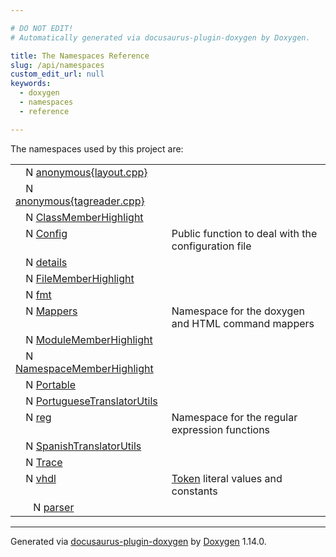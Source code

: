 ```yaml
---

# DO NOT EDIT!
# Automatically generated via docusaurus-plugin-doxygen by Doxygen.

title: The Namespaces Reference
slug: /api/namespaces
custom_edit_url: null
keywords:
  - doxygen
  - namespaces
  - reference

---
```


<div class="doxyPage">

The namespaces used by this project are:

<table class="doxyTreeTable">

<tr class="doxyTreeItem">
<td class="doxyTreeItemLeft" align="left" valign="top">
<span style="width: 12px; display: inline-block;"></span>
<span class="doxyTreeIconBox"><span class="doxyTreeIcon">N</span></span>
<a href="/web-doxygen/docs/api/namespaces/anonymous-layout-cpp-">anonymous{layout.cpp}</a>
</td>
<td class="doxyTreeItemRight" align="left" valign="top">

</td>
</tr>

<tr class="doxyTreeItem">
<td class="doxyTreeItemLeft" align="left" valign="top">
<span style="width: 12px; display: inline-block;"></span>
<span class="doxyTreeIconBox"><span class="doxyTreeIcon">N</span></span>
<a href="/web-doxygen/docs/api/namespaces/anonymous-tagreader-cpp-">anonymous{tagreader.cpp}</a>
</td>
<td class="doxyTreeItemRight" align="left" valign="top">

</td>
</tr>

<tr class="doxyTreeItem">
<td class="doxyTreeItemLeft" align="left" valign="top">
<span style="width: 12px; display: inline-block;"></span>
<span class="doxyTreeIconBox"><span class="doxyTreeIcon">N</span></span>
<a href="/web-doxygen/docs/api/namespaces/classmemberhighlight">ClassMemberHighlight</a>
</td>
<td class="doxyTreeItemRight" align="left" valign="top">

</td>
</tr>

<tr class="doxyTreeItem">
<td class="doxyTreeItemLeft" align="left" valign="top">
<span style="width: 12px; display: inline-block;"></span>
<span class="doxyTreeIconBox"><span class="doxyTreeIcon">N</span></span>
<a href="/web-doxygen/docs/api/namespaces/config">Config</a>
</td>
<td class="doxyTreeItemRight" align="left" valign="top">
Public function to deal with the configuration file
</td>
</tr>

<tr class="doxyTreeItem">
<td class="doxyTreeItemLeft" align="left" valign="top">
<span style="width: 12px; display: inline-block;"></span>
<span class="doxyTreeIconBox"><span class="doxyTreeIcon">N</span></span>
<a href="/web-doxygen/docs/api/namespaces/details">details</a>
</td>
<td class="doxyTreeItemRight" align="left" valign="top">

</td>
</tr>

<tr class="doxyTreeItem">
<td class="doxyTreeItemLeft" align="left" valign="top">
<span style="width: 12px; display: inline-block;"></span>
<span class="doxyTreeIconBox"><span class="doxyTreeIcon">N</span></span>
<a href="/web-doxygen/docs/api/namespaces/filememberhighlight">FileMemberHighlight</a>
</td>
<td class="doxyTreeItemRight" align="left" valign="top">

</td>
</tr>

<tr class="doxyTreeItem">
<td class="doxyTreeItemLeft" align="left" valign="top">
<span style="width: 12px; display: inline-block;"></span>
<span class="doxyTreeIconBox"><span class="doxyTreeIcon">N</span></span>
<a href="/web-doxygen/docs/api/namespaces/fmt">fmt</a>
</td>
<td class="doxyTreeItemRight" align="left" valign="top">

</td>
</tr>

<tr class="doxyTreeItem">
<td class="doxyTreeItemLeft" align="left" valign="top">
<span style="width: 12px; display: inline-block;"></span>
<span class="doxyTreeIconBox"><span class="doxyTreeIcon">N</span></span>
<a href="/web-doxygen/docs/api/namespaces/mappers">Mappers</a>
</td>
<td class="doxyTreeItemRight" align="left" valign="top">
Namespace for the doxygen and HTML command mappers
</td>
</tr>

<tr class="doxyTreeItem">
<td class="doxyTreeItemLeft" align="left" valign="top">
<span style="width: 12px; display: inline-block;"></span>
<span class="doxyTreeIconBox"><span class="doxyTreeIcon">N</span></span>
<a href="/web-doxygen/docs/api/namespaces/modulememberhighlight">ModuleMemberHighlight</a>
</td>
<td class="doxyTreeItemRight" align="left" valign="top">

</td>
</tr>

<tr class="doxyTreeItem">
<td class="doxyTreeItemLeft" align="left" valign="top">
<span style="width: 12px; display: inline-block;"></span>
<span class="doxyTreeIconBox"><span class="doxyTreeIcon">N</span></span>
<a href="/web-doxygen/docs/api/namespaces/namespacememberhighlight">NamespaceMemberHighlight</a>
</td>
<td class="doxyTreeItemRight" align="left" valign="top">

</td>
</tr>

<tr class="doxyTreeItem">
<td class="doxyTreeItemLeft" align="left" valign="top">
<span style="width: 12px; display: inline-block;"></span>
<span class="doxyTreeIconBox"><span class="doxyTreeIcon">N</span></span>
<a href="/web-doxygen/docs/api/namespaces/portable">Portable</a>
</td>
<td class="doxyTreeItemRight" align="left" valign="top">

</td>
</tr>

<tr class="doxyTreeItem">
<td class="doxyTreeItemLeft" align="left" valign="top">
<span style="width: 12px; display: inline-block;"></span>
<span class="doxyTreeIconBox"><span class="doxyTreeIcon">N</span></span>
<a href="/web-doxygen/docs/api/namespaces/portuguesetranslatorutils">PortugueseTranslatorUtils</a>
</td>
<td class="doxyTreeItemRight" align="left" valign="top">

</td>
</tr>

<tr class="doxyTreeItem">
<td class="doxyTreeItemLeft" align="left" valign="top">
<span style="width: 12px; display: inline-block;"></span>
<span class="doxyTreeIconBox"><span class="doxyTreeIcon">N</span></span>
<a href="/web-doxygen/docs/api/namespaces/reg">reg</a>
</td>
<td class="doxyTreeItemRight" align="left" valign="top">
Namespace for the regular expression functions
</td>
</tr>

<tr class="doxyTreeItem">
<td class="doxyTreeItemLeft" align="left" valign="top">
<span style="width: 12px; display: inline-block;"></span>
<span class="doxyTreeIconBox"><span class="doxyTreeIcon">N</span></span>
<a href="/web-doxygen/docs/api/namespaces/spanishtranslatorutils">SpanishTranslatorUtils</a>
</td>
<td class="doxyTreeItemRight" align="left" valign="top">

</td>
</tr>

<tr class="doxyTreeItem">
<td class="doxyTreeItemLeft" align="left" valign="top">
<span style="width: 12px; display: inline-block;"></span>
<span class="doxyTreeIconBox"><span class="doxyTreeIcon">N</span></span>
<a href="/web-doxygen/docs/api/namespaces/trace">Trace</a>
</td>
<td class="doxyTreeItemRight" align="left" valign="top">

</td>
</tr>

<tr class="doxyTreeItem">
<td class="doxyTreeItemLeft" align="left" valign="top">
<span style="width: 12px; display: inline-block;"></span>
<span class="doxyTreeIconBox"><span class="doxyTreeIcon">N</span></span>
<a href="/web-doxygen/docs/api/namespaces/vhdl">vhdl</a>
</td>
<td class="doxyTreeItemRight" align="left" valign="top">
<a href="/web-doxygen/docs/api/classes/token">Token</a> literal values and constants
</td>
</tr>

<tr class="doxyTreeItem">
<td class="doxyTreeItemLeft" align="left" valign="top">
<span style="width: 24px; display: inline-block;"></span>
<span class="doxyTreeIconBox"><span class="doxyTreeIcon">N</span></span>
<a href="/web-doxygen/docs/api/namespaces/vhdl/parser">parser</a>
</td>
<td class="doxyTreeItemRight" align="left" valign="top">

</td>
</tr>

</table>

<hr/>

<p class="doxyGeneratedBy">Generated via <a href="https://github.com/xpack/docusaurus-plugin-doxygen">docusaurus-plugin-doxygen</a> by <a href="https://www.doxygen.nl">Doxygen</a> 1.14.0.</p>

</div>
